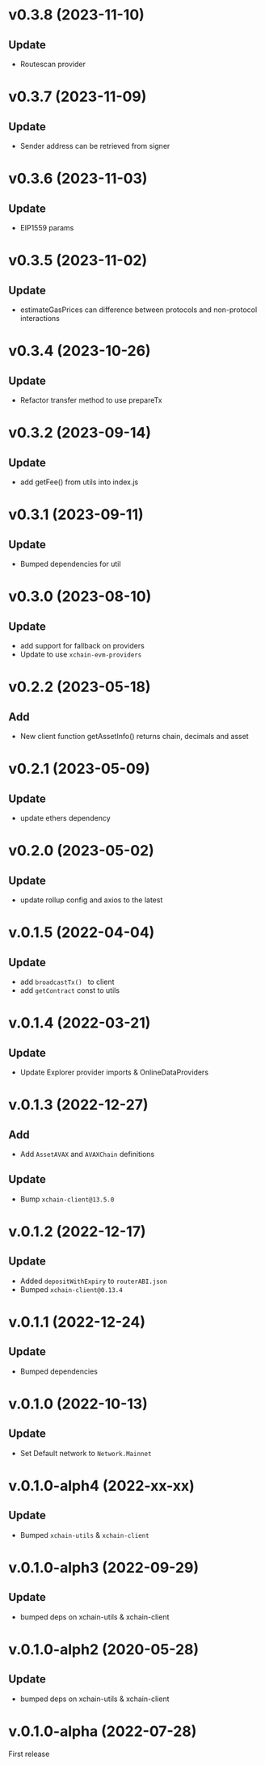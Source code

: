 # v0.3.8 (2023-11-10)

## Update

- Routescan provider

# v0.3.7 (2023-11-09)

## Update

- Sender address can be retrieved from signer

# v0.3.6 (2023-11-03)

## Update

- EIP1559 params

# v0.3.5 (2023-11-02)

## Update

- estimateGasPrices can difference between protocols and non-protocol interactions

# v0.3.4 (2023-10-26)

## Update

- Refactor transfer method to use prepareTx

# v0.3.2 (2023-09-14)

## Update

- add getFee() from utils into index.js

# v0.3.1 (2023-09-11)

## Update

- Bumped dependencies for util

# v0.3.0 (2023-08-10)

## Update

- add support for fallback on providers
- Update to use `xchain-evm-providers`

# v0.2.2 (2023-05-18)

## Add

- New client function getAssetInfo() returns chain, decimals and asset

# v0.2.1 (2023-05-09)

## Update

- update ethers dependency

# v0.2.0 (2023-05-02)

## Update

- update rollup config and axios to the latest

# v.0.1.5 (2022-04-04)

## Update

- add `broadcastTx() ` to client
- add `getContract` const to utils

# v.0.1.4 (2022-03-21)

## Update

- Update Explorer provider imports & OnlineDataProviders

# v.0.1.3 (2022-12-27)

## Add

- Add `AssetAVAX` and `AVAXChain` definitions

## Update

- Bump `xchain-client@13.5.0`

# v.0.1.2 (2022-12-17)

## Update

- Added `depositWithExpiry` to `routerABI.json`
- Bumped `xchain-client@0.13.4`

# v.0.1.1 (2022-12-24)

## Update

- Bumped dependencies

# v.0.1.0 (2022-10-13)

## Update

- Set Default network to `Network.Mainnet`

# v.0.1.0-alph4 (2022-xx-xx)

## Update

- Bumped `xchain-utils` & `xchain-client`

# v.0.1.0-alph3 (2022-09-29)

## Update

- bumped deps on xchain-utils & xchain-client

# v.0.1.0-alph2 (2020-05-28)

## Update

- bumped deps on xchain-utils & xchain-client

# v.0.1.0-alpha (2022-07-28)

First release
